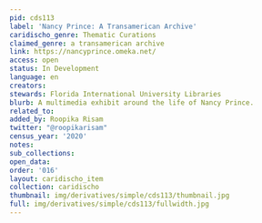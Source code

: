 ```yaml
---
pid: cds113
label: 'Nancy Prince: A Transamerican Archive'
caridischo_genre: Thematic Curations
claimed_genre: a transamerican archive
link: https://nancyprince.omeka.net/
access: open
status: In Development
language: en
creators:
stewards: Florida International University Libraries
blurb: A multimedia exhibit around the life of Nancy Prince.
related_to:
added_by: Roopika Risam
twitter: "@roopikarisam"
census_year: '2020'
notes:
sub_collections:
open_data:
order: '016'
layout: caridischo_item
collection: caridischo
thumbnail: img/derivatives/simple/cds113/thumbnail.jpg
full: img/derivatives/simple/cds113/fullwidth.jpg
---
```

